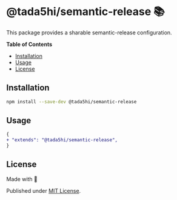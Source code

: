 # @tada5hi/semantic-release 📚
This package provides a sharable semantic-release configuration.

**Table of Contents**

- [Installation](#installation)
- [Usage](#usage)
- [License](#license)

## Installation

```bash
npm install --save-dev @tada5hi/semantic-release
```

## Usage

```diff
{
+ "extends": "@tada5hi/semantic-release",
}
```

## License

Made with 💚

Published under [MIT License](./LICENSE).
